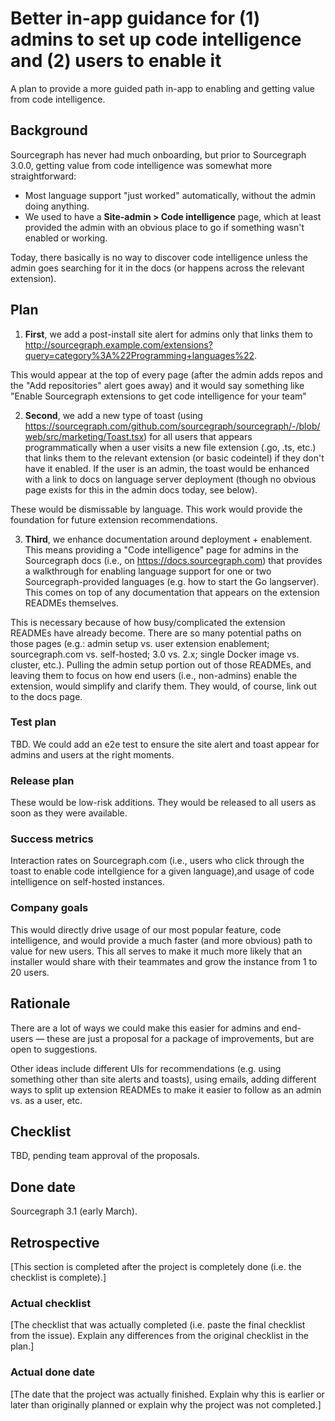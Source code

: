 # Better in-app guidance for (1) admins to set up code intelligence and (2) users to enable it

A plan to provide a more guided path in-app to enabling and getting value from code intelligence.

## Background

Sourcegraph has never had much onboarding, but prior to Sourcegraph 3.0.0, getting value from code intelligence was somewhat more straightforward:
* Most language support "just worked" automatically, without the admin doing anything.
* We used to have a **Site-admin > Code intelligence** page, which at least provided the admin with an obvious place to go if something wasn't enabled or working.

Today, there basically is no way to discover code intelligence unless the admin goes searching for it in the docs (or happens across the relevant extension).

## Plan

1) **First**, we add a post-install site alert for admins only that links them to http://sourcegraph.example.com/extensions?query=category%3A%22Programming+languages%22.

This would appear at the top of every page (after the admin adds repos and the "Add repositories" alert goes away) and it would say something like "Enable Sourcegraph extensions to get code intelligence for your team"

2) **Second**, we add a new type of toast (using https://sourcegraph.com/github.com/sourcegraph/sourcegraph/-/blob/web/src/marketing/Toast.tsx) for all users that appears programmatically when a user visits a new file extension (.go, .ts, etc.) that links them to the relevant extension (or basic codeintel) if they don't have it enabled. If the user is an admin, the toast would be enhanced with a link to docs on language server deployment (though no obvious page exists for this in the admin docs today, see below). 

These would be dismissable by language. This work would provide the foundation for future extension recommendations.

3) **Third**, we enhance documentation around deployment + enablement. This means providing a "Code intelligence" page for admins in the Sourcegraph docs (i.e., on https://docs.sourcegraph.com) that provides a walkthrough for enabling language support for one or two Sourcegraph-provided languages (e.g. how to start the Go langserver). This comes on top of any documentation that appears on the extension READMEs themselves.

This is necessary because of how busy/complicated the extension READMEs have already become. There are so many potential paths on those pages (e.g.: admin setup vs. user extension enablement; sourcegraph.com vs. self-hosted; 3.0 vs. 2.x; single Docker image vs. cluster, etc.). Pulling the admin setup portion out of those READMEs, and leaving them to focus on how end users (i.e., non-admins) enable the extension, would simplify and clarify them. They would, of course, link out to the docs page.

### Test plan

TBD. We could add an e2e test to ensure the site alert and toast appear for admins and users at the right moments.

### Release plan

These would be low-risk additions. They would be released to all users as soon as they were available.

### Success metrics

Interaction rates on Sourcegraph.com (i.e., users who click through the toast to enable code intellgience for a given language),and usage of code intelligence on self-hosted instances. 

### Company goals

This would directly drive usage of our most popular feature, code intelligence, and would provide a much faster (and more obvious) path to value for new users. This all serves to make it much more likely that an installer would share with their teammates and grow the instance from 1 to 20 users.

## Rationale

There are a lot of ways we could make this easier for admins and end-users — these are just a proposal for a package of improvements, but are open to suggestions.

Other ideas include different UIs for recommendations (e.g. using something other than site alerts and toasts), using emails, adding different ways to split up extension READMEs to make it easier to follow as an admin vs. as a user, etc. 

## Checklist 

TBD, pending team approval of the proposals.

## Done date

Sourcegraph 3.1 (early  March).

## Retrospective

[This section is completed after the project is completely done (i.e. the checklist is complete).]

### Actual checklist

[The checklist that was actually completed (i.e. paste the final checklist from the issue). Explain any differences from the original checklist in the plan.]

### Actual done date

[The date that the project was actually finished. Explain why this is earlier or later than originally planned or explain why the project was not completed.]
